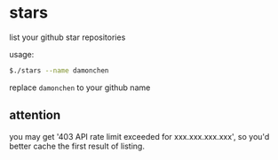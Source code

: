 # stars
list your github star repositories

usage:

```bash
$./stars --name damonchen
```

replace `damonchen` to your github name

## attention

you may get '403 API rate limit exceeded for xxx.xxx.xxx.xxx', so you'd better cache the first result of listing.
